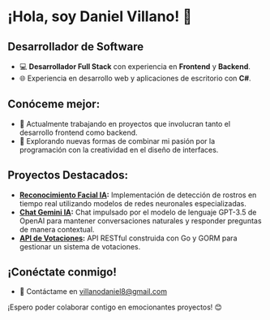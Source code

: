 # ¡Hola, soy Daniel Villano! 👋

## Desarrollador de Software

- 💻 **Desarrollador Full Stack** con experiencia en **Frontend** y **Backend**.
- 🌐 Experiencia en desarrollo web y aplicaciones de escritorio con **C#**.

## Conóceme mejor:

- 🚀 Actualmente trabajando en proyectos que involucran tanto el desarrollo frontend como backend.
- 🎨 Explorando nuevas formas de combinar mi pasión por la programación con la creatividad en el diseño de interfaces.
## Proyectos Destacados:

- **[Reconocimiento Facial IA](https://github.com/xDani-v/reconocimiento_facial_IA):** Implementación de detección de rostros en tiempo real utilizando modelos de redes neuronales especializadas.
- **[Chat Gemini IA](https://github.com/xDani-v/chat_ia_gemini):** Chat impulsado por el modelo de lenguaje GPT-3.5 de OpenAI para mantener conversaciones naturales y responder preguntas de manera contextual.
- **[API de Votaciones](https://github.com/xDani-v/api_apk_votaciones):** API RESTful construida con Go y GORM para gestionar un sistema de votaciones.

## ¡Conéctate conmigo!

- 📧 Contáctame en [villanodaniel8@gmail.com](mailto:villanodaniel8@gmail.com)

¡Espero poder colaborar contigo en emocionantes proyectos! 😊
